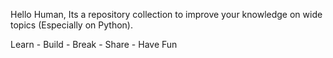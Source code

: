 Hello Human,
  Its a repository collection to improve your knowledge on wide topics (Especially on Python). 
  
  Learn - Build - Break - Share - Have Fun
      
